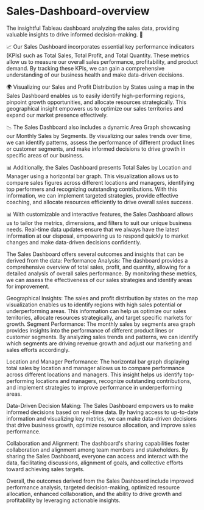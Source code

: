 # Sales-Dashboard-overview
The insightful Tableau dashboard analyzing the sales data, providing valuable insights to drive informed decision-making. 🚀

📈 Our Sales Dashboard incorporates essential key performance indicators (KPIs) such as Total Sales, Total Profit, and Total Quantity. 
These metrics allow us to measure our overall sales performance, profitability, and product demand. By tracking these KPIs, 
we can gain a comprehensive understanding of our business health and make data-driven decisions.

🌍 Visualizing our Sales and Profit Distribution by States using a map in the Sales Dashboard enables us to easily identify high-performing regions, pinpoint growth opportunities, and allocate resources strategically. 
This geographical insight empowers us to optimize our sales territories and expand our market presence effectively.

📉 The Sales Dashboard also includes a dynamic Area Graph showcasing our Monthly Sales by Segments. 
By visualizing our sales trends over time, we can identify patterns, assess the performance of different product lines or customer segments, and make informed decisions to drive growth in specific areas of our business.

📊 Additionally, the Sales Dashboard presents Total Sales by Location and Manager using a horizontal bar graph. 
This visualization allows us to compare sales figures across different locations and managers, identifying top performers and recognizing outstanding contributions. With this information, we can implement targeted strategies, provide effective coaching, and allocate resources efficiently to drive overall sales success.

📊 With customizable and interactive features, the Sales Dashboard allows us to tailor the metrics, dimensions, and filters to suit our unique business needs. 
Real-time data updates ensure that we always have the latest information at our disposal, empowering us to respond quickly to market changes and make data-driven decisions confidently.

The Sales Dashboard offers several outcomes and insights that can be derived from the data:
Performance Analysis: The dashboard provides a comprehensive overview of total sales, profit, and quantity, allowing for a detailed analysis of overall sales performance. By monitoring these metrics, we can assess the effectiveness of our sales strategies and identify areas for improvement.

Geographical Insights: The sales and profit distribution by states on the map visualization enables us to identify regions with high sales potential or underperforming areas. This information can help us optimize our sales territories, allocate resources strategically, and target specific markets for growth.
Segment Performance: The monthly sales by segments area graph provides insights into the performance of different product lines or customer segments. By analyzing sales trends and patterns, we can identify which segments are driving revenue growth and adjust our marketing and sales efforts accordingly.

Location and Manager Performance: The horizontal bar graph displaying total sales by location and manager allows us to compare performance across different locations and managers. This insight helps us identify top-performing locations and managers, recognize outstanding contributions, and implement strategies to improve performance in underperforming areas.

Data-Driven Decision Making: The Sales Dashboard empowers us to make informed decisions based on real-time data. By having access to up-to-date information and visualizing key metrics, we can make data-driven decisions that drive business growth, optimize resource allocation, and improve sales performance.

Collaboration and Alignment: The dashboard's sharing capabilities foster collaboration and alignment among team members and stakeholders. By sharing the Sales Dashboard, everyone can access and interact with the data, facilitating discussions, alignment of goals, and collective efforts toward achieving sales targets.

Overall, the outcomes derived from the Sales Dashboard include improved performance analysis, targeted decision-making, optimized resource allocation, enhanced collaboration, and the ability to drive growth and profitability by leveraging actionable insights.
